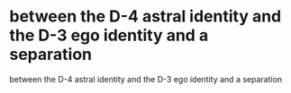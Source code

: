 # between the D-4 astral identity and the D-3 ego identity and a separation

between the D-4 astral identity and the D-3 ego identity and a separation